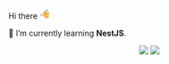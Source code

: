   Hi there <img src="https://raw.githubusercontent.com/yumengjh/picgo-images/main/test/2025-07-24/220600.webp" width="3.5%" />

  🌱 I’m currently learning <strong>NestJS</strong>.<br>
<!--   🚀 Passionate about Web development, especially Vue, Node, Supabase.<br> -->
<p align="center">
  <img 
    src="https://github-readme-stats.vercel.app/api?username=yumengjh&show_icons=true&theme=tokyonight&hide_border=true" 
    height="165px"
  />
  <img 
    src="https://github-readme-stats.vercel.app/api/top-langs/?username=yumengjh&layout=compact&theme=tokyonight&hide_border=true" 
    height="180px"
  />
</p>
